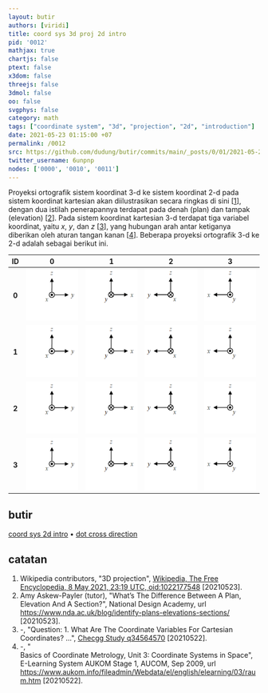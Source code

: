 ```yaml
---
layout: butir
authors: [viridi]
title: coord sys 3d proj 2d intro
pid: '0012'
mathjax: true
chartjs: false
ptext: false
x3dom: false
threejs: false
3dmol: false
oo: false
svgphys: false
category: math
tags: ["coordinate system", "3d", "projection", "2d", "introduction"]
date: 2021-05-23 01:15:00 +07
permalink: /0012
src: https://github.com/dudung/butir/commits/main/_posts/0/01/2021-05-23-coord-sys-3d-proj-2d-intro.md
twitter_username: 6unpnp
nodes: ['0000', '0010', '0011']
---
```

Proyeksi ortografik sistem koordinat 3-d ke sistem koordinat 2-d pada sistem koordinat kartesian akan diilustrasikan secara ringkas di sini [[1](r01)], dengan dua istilah penerapannya terdapat pada denah (plan) dan tampak (elevation) [[2](r02)]. Pada sistem koordinat kartesian 3-d terdapat tiga variabel koordinat, yaitu $x$, $y$, dan $z$ [[3](r03)], yang hubungan arah antar ketiganya diberikan oleh aturan tangan kanan [[4](r04)]. Beberapa proyeksi ortografik 3-d ke 2-d adalah sebagai berikut ini.

ID | 0 | 1 | 2 | 3
:-: | :-: | :-: | :-: | :-: 
**0** | ![](assets/img/0/01/0012-a.png) | ![](assets/img/0/01/0012-b.png) | ![](assets/img/0/01/0012-c.png) | ![](assets/img/0/01/0012-d.png)
**1** | ![](assets/img/0/01/0012-a.png) | ![](assets/img/0/01/0012-b.png) | ![](assets/img/0/01/0012-c.png) | ![](assets/img/0/01/0012-d.png)
**2** | ![](assets/img/0/01/0012-a.png) | ![](assets/img/0/01/0012-b.png) | ![](assets/img/0/01/0012-c.png) | ![](assets/img/0/01/0012-d.png)
**3** | ![](assets/img/0/01/0012-a.png) | ![](assets/img/0/01/0012-b.png) | ![](assets/img/0/01/0012-c.png) | ![](assets/img/0/01/0012-d.png)



## butir
[coord sys 2d intro](0010) &bull;
[dot cross direction](0011)


## catatan
1. <a name="r01"></a>Wikipedia contributors, "3D projection", [Wikipedia, The Free Encyclopedia, 8 May 2021, 23:19 UTC, oid:1022177548](https://en.wikipedia.org/w/index.php?oldid=1022177548#Overview) [20210523].
2. <a name="r02"></a>Amy Askew-Payler (tutor), "What’s The Difference Between A Plan, Elevation And A Section?", National Design Academy, url <https://www.nda.ac.uk/blog/identify-plans-elevations-sections/> [20210523].
3. <a name="r03"></a>-, "Question: 1. What Are The Coordinate Variables For Cartesian Coordinates? ...", [Checgg Study q34564570](https://www.chegg.com/homework-help/questions-and-answers/1-coordinate-variables-cartesian-coordinates-2-coordinate-unit-vectors-cartesian-coordinat-q34564570) [20210522].
4. <a name="r04"></a>-, "	
Basics of Coordinate Metrology, Unit 3: Coordinate Systems in Space", E-Learning System AUKOM Stage 1, AUCOM, Sep 2009, url <https://www.aukom.info/fileadmin/Webdata/el/english/elearning/03/raum.htm>  [20210522].

